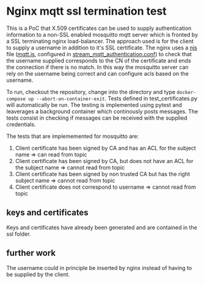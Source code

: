 # Nginx mqtt ssl termination test

This is a PoC that X.509 certificates can be used to supply authentication information to a non-SSL enabled mosquitto mqtt server which is fronted by a SSL terminating nginx load-balancer.
The approach used is for the client to supply a username in addition to it's SSL certificate. The nginx uses a [njs](https://nginx.org/en/docs/njs/) file ([mqtt.js](https://github.com/kurt-hectic/nginx_mqtt_ssl_auth/blob/main/mqtt.js), configured in [stream_mqtt_authentication.conf](https://github.com/kurt-hectic/nginx_mqtt_ssl_auth/blob/main/stream_conf.d/stream_mqtt_authentication.conf)) to check that the username supplied corresponds to the CN of the certificate and ends the connection if there is no match. In this way the mosquitto server can rely on the username being correct and can configure acls based on the username.

To run, checkout the repository, change into the directory and type ```docker-compose up --abort-on-container-exit```. Tests defined in test_certificates.py will automatically be run. The testing is implemented using pytest and leaverages a background container which continously posts messages. The tests consist in checking if messages can be received with the supplied credentials.

The tests that are implememented for mosquitto are:
 1. Client certificate has been signed by CA and has an ACL for the subject name => can read from topic
 2. Client certificate has been signed by CA, but does not have an ACL for the subject name => cannot read from topic
 3. Client certificate has been signed by non trusted CA but has the right subject name => cannot read from topic
 4. Client certificate does not correspond to username => cannot read from topic


## keys and certificates
Keys and certificates have already been generated and are contained in the ssl folder.

## further work
The username could in principle be inserted by nginx instead of having to be supplied by the client.
